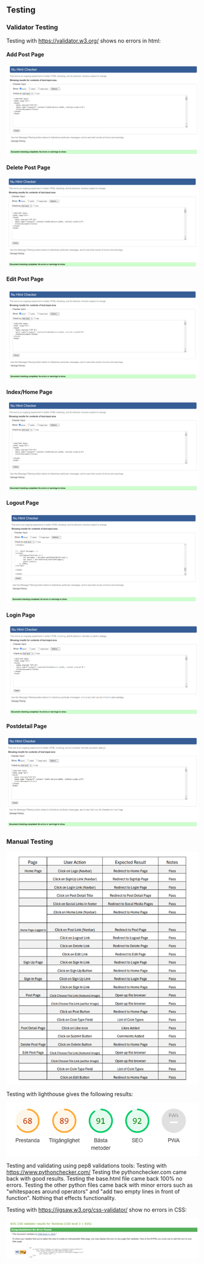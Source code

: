 ## Testing 


### Validator Testing

Testing with <https://validator.w3.org/> shows no errors in html:

#### Add Post Page


![Validator testing](static/testing-images/add_post_page.png)

#### Delete Post Page


![Validator testing](static/testing-images/delete_post.png)

#### Edit Post Page


![Validator testing](static/testing-images/edit_post_page.png)

#### Index/Home Page


![Validator testing](static/testing-images/index_page.png)

#### Logout Page


![Validator testing](static/testing-images/log_out_page.png)

#### Login Page


![Validator testing](static/testing-images/login_page.png)



#### Postdetail Page


![Validator testing](static/testing-images/post_detail_page.png)



### Manual Testing
![Validator testing](static/testing-images/testing_cryptotalk.png)





Testing with lighthouse gives the following results:

![Validator testing](static/images-readme/lighthouse.png)

Testing and validating using pep8 validations tools:
Testing with <https://www.pythonchecker.com/>
Testing the pythonchecker.com came back with good results. Testing the base.html file came back 100% no errors. Testing the other python files came back with minor errors such as "whitespaces around operators" and "add two empty lines in front of function". Nothing that effects functionality.  


Testing with <https://jigsaw.w3.org/css-validator/> show no errors in CSS:

![Validator testing](static/images-readme/css-validator.png)